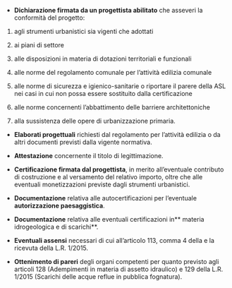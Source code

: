 - **Dichiarazione firmata da un progettista abilitato** che asseveri la conformità del progetto:


 1. agli strumenti urbanistici sia vigenti che adottati

 2. ai piani di settore

 3. alle disposizioni in materia di dotazioni territoriali e funzionali

 4. alle norme del regolamento comunale per l’attività edilizia comunale

 5. alle norme di sicurezza e igienico-sanitarie o riportare il parere della ASL nei casi in cui non possa essere sostituito dalla certificazione

 6. alle norme concernenti l’abbattimento delle barriere architettoniche

 7. alla sussistenza delle opere di urbanizzazione primaria.


- **Elaborati progettuali** richiesti dal regolamento per l’attività edilizia o da altri documenti previsti dalla vigente normativa.

- **Attestazione** concernente il titolo di legittimazione.

- **Certificazione firmata dal progettista**, in merito all’eventuale contributo di costruzione e al versamento del relativo importo, oltre che alle eventuali monetizzazioni previste dagli strumenti urbanistici.

- **Documentazione** relativa alle autocertificazioni per l’eventuale **autorizzazione paesaggistica**.

- **Documentazione** relativa alle eventuali certificazioni in** materia idrogeologica e di scarichi**.

- **Eventuali assensi** necessari di cui all’articolo 113, comma 4 della e la ricevuta della L.R. 1/2015.

- **Ottenimento di pareri** degli organi competenti per quanto previsto agli articoli 128 (Adempimenti in materia di assetto idraulico) e 129 della L.R. 1/2015 (Scarichi delle acque reflue in pubblica fognatura).
